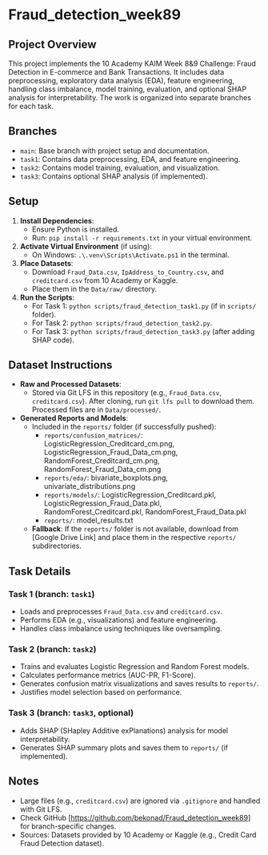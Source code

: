 # Fraud_detection_week89

## Project Overview

This project implements the 10 Academy KAIM Week 8&9 Challenge: Fraud Detection in E-commerce and Bank Transactions. It includes data preprocessing, exploratory data analysis (EDA), feature engineering, handling class imbalance, model training, evaluation, and optional SHAP analysis for interpretability. The work is organized into separate branches for each task.

## Branches

- `main`: Base branch with project setup and documentation.
- `task1`: Contains data preprocessing, EDA, and feature engineering.
- `task2`: Contains model training, evaluation, and visualization.
- `task3`: Contains optional SHAP analysis (if implemented).

## Setup

1. **Install Dependencies**:
   - Ensure Python is installed.
   - Run: `pip install -r requirements.txt` in your virtual environment.
2. **Activate Virtual Environment** (if using):
   - On Windows: `.\.venv\Scripts\Activate.ps1` in the terminal.
3. **Place Datasets**:
   - Download `Fraud_Data.csv`, `IpAddress_to_Country.csv`, and `creditcard.csv` from 10 Academy or Kaggle.
   - Place them in the `Data/raw/` directory.
4. **Run the Scripts**:
   - For Task 1: `python scripts/fraud_detection_task1.py` (if in `scripts/` folder).
   - For Task 2: `python scripts/fraud_detection_task2.py`.
   - For Task 3: `python scripts/fraud_detection_task3.py` (after adding SHAP code).

## Dataset Instructions

- **Raw and Processed Datasets**:
  - Stored via Git LFS in this repository (e.g., `Fraud_Data.csv`, `creditcard.csv`). After cloning, run `git lfs pull` to download them. Processed files are in `Data/processed/`.
- **Generated Reports and Models**:
  - Included in the `reports/` folder (if successfully pushed):
    - `reports/confusion_matrices/`: LogisticRegression_Creditcard_cm.png, LogisticRegression_Fraud_Data_cm.png, RandomForest_Creditcard_cm.png, RandomForest_Fraud_Data_cm.png
    - `reports/eda/`: bivariate_boxplots.png, univariate_distributions.png
    - `reports/models/`: LogisticRegression_Creditcard.pkl, LogisticRegression_Fraud_Data.pkl, RandomForest_Creditcard.pkl, RandomForest_Fraud_Data.pkl
    - `reports/`: model_results.txt
  - **Fallback**: If the `reports/` folder is not available, download from [Google Drive Link] and place them in the respective `reports/` subdirectories.

## Task Details

### Task 1 (branch: `task1`)

- Loads and preprocesses `Fraud_Data.csv` and `creditcard.csv`.
- Performs EDA (e.g., visualizations) and feature engineering.
- Handles class imbalance using techniques like oversampling.

### Task 2 (branch: `task2`)

- Trains and evaluates Logistic Regression and Random Forest models.
- Calculates performance metrics (AUC-PR, F1-Score).
- Generates confusion matrix visualizations and saves results to `reports/`.
- Justifies model selection based on performance.

### Task 3 (branch: `task3`, optional)

- Adds SHAP (SHapley Additive exPlanations) analysis for model interpretability.
- Generates SHAP summary plots and saves them to `reports/` (if implemented).

## Notes

- Large files (e.g., `creditcard.csv`) are ignored via `.gitignore` and handled with Git LFS.
- Check GitHub [https://github.com/bekonad/Fraud_detection_week89] for branch-specific changes.
- Sources: Datasets provided by 10 Academy or Kaggle (e.g., Credit Card Fraud Detection dataset).